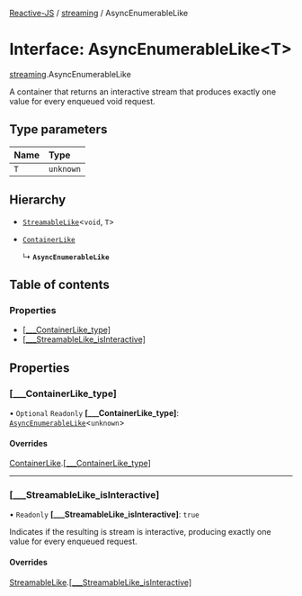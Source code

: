 [Reactive-JS](../README.md) / [streaming](../modules/streaming.md) / AsyncEnumerableLike

# Interface: AsyncEnumerableLike<T\>

[streaming](../modules/streaming.md).AsyncEnumerableLike

A container that returns an interactive stream that produces
exactly one value for every enqueued void request.

## Type parameters

| Name | Type |
| :------ | :------ |
| `T` | `unknown` |

## Hierarchy

- [`StreamableLike`](streaming.StreamableLike.md)<`void`, `T`\>

- [`ContainerLike`](containers.ContainerLike.md)

  ↳ **`AsyncEnumerableLike`**

## Table of contents

### Properties

- [[\_\_\_ContainerLike\_type]](streaming.AsyncEnumerableLike.md#[___containerlike_type])
- [[\_\_\_StreamableLike\_isInteractive]](streaming.AsyncEnumerableLike.md#[___streamablelike_isinteractive])

## Properties

### [\_\_\_ContainerLike\_type]

• `Optional` `Readonly` **[\_\_\_ContainerLike\_type]**: [`AsyncEnumerableLike`](streaming.AsyncEnumerableLike.md)<`unknown`\>

#### Overrides

[ContainerLike](containers.ContainerLike.md).[[___ContainerLike_type]](containers.ContainerLike.md#[___containerlike_type])

___

### [\_\_\_StreamableLike\_isInteractive]

• `Readonly` **[\_\_\_StreamableLike\_isInteractive]**: ``true``

Indicates if the resulting is stream is interactive,
producing exactly one value for every enqueued request.

#### Overrides

[StreamableLike](streaming.StreamableLike.md).[[___StreamableLike_isInteractive]](streaming.StreamableLike.md#[___streamablelike_isinteractive])
